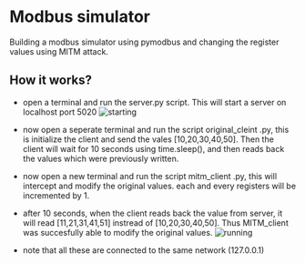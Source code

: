 # Modbus simulator

Building a modbus simulator using pymodbus and changing the register values using MITM attack.

## How it works?
- open a terminal and run the server.py script. This will start a server on localhost port 5020
![starting](https://github.com/navneethtj/bi0sHardware/assets/143018158/2110327e-d1a7-4f2a-8403-2056e0da93b8)

- now open a seperate terminal and run the script original_cleint .py, this is initialize the client and send the vales [10,20,30,40,50]. Then the client will wait for 10 seconds using time.sleep(), and then reads back the values which were previously written.

- now open a new terminal and run the script mitm_client .py, this will intercept and modify the original values. each and every registers will be incremented by 1.

- after 10 seconds, when the client reads back the value from server, it will read [11,21,31,41,51] instread of [10,20,30,40,50]. Thus MITM_client was succesfully able to modify the original values.
![running](https://github.com/navneethtj/bi0sHardware/assets/143018158/fb34eff2-7645-4ff2-8547-ad2ed8f67d52)

- note that all these are connected to the same network (127.0.0.1)
